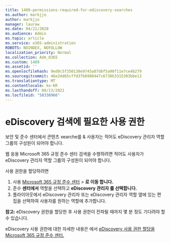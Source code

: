 ```yaml
---
title: 1489-permissions-required-for-ediscovery-searches
ms.author: markjjo
author: markjjo
manager: lauraw
ms.date: 04/21/2020
ms.audience: Admin
ms.topic: article
ms.service: o365-administration
ROBOTS: NOINDEX, NOFOLLOW
localization_priority: Normal
ms.collection: Adm_O365
ms.custom: 1489
ms.assetid: ''
ms.openlocfilehash: 9ed0c5f350138e9745a87d6f5a90f11e7ce4b279
ms.sourcegitcommit: 46e24d65cffd37b6988447c6738b3315303bbe13
ms.translationtype: MT
ms.contentlocale: ko-KR
ms.lasthandoff: 08/13/2021
ms.locfileid: "58338966"
---
```

# <a name="permissions-required-for-ediscovery-searches"></a>eDiscovery 검색에 필요한 사용 권한

보안 및 준수 센터에서 콘텐츠 xearche를 & 사용자는 적어도 eDiscovery 관리자 역할 그룹의 구성원이 되어야 합니다.

웹 응용 Microsoft 365 규정 준수 센터 검색을 수행하려면 적어도 사용자가 eDiscovery 관리자 역할 그룹의 구성원이 되어야 합니다.  

사용 권한을 할당하려면

1. 사용 [Microsoft 365 규정 준수 센터](https://compliance.microsoft.com/)  >  **로 이동 합니다.**
1. 준수 **센터에서** 역할을 선택하고 **eDiscovery 관리자 를 선택합니다.**
1. 플라이아웃에서 eDiscovery 관리자 또는 eDiscovery 관리자 역할 옆에 있는 편집을 선택하여 사용자를 원하는 역할에 추가합니다. 

**참고:** eDiscovery 권한을 할당한 후 사용 권한이 전파될 때까지 몇 분 정도 기다려야 할 수 있습니다.

eDiscovery 사용 권한에 대한 자세한 내용은 에서 [eDiscovery 사용 권한 할당을 Microsoft 365 규정 준수 센터.](https://docs.microsoft.com/microsoft-365/compliance/assign-ediscovery-permissions)
